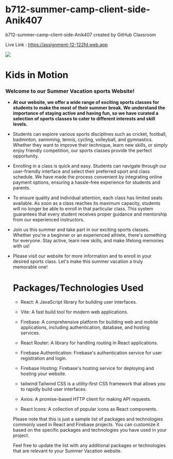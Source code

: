 # b712-summer-camp-client-side-Anik407
b712-summer-camp-client-side-Anik407 created by GitHub Classroom

Live Link : https://assignment-12-122fd.web.app

<img  src="https://i.ibb.co/p2ZXTr4/kids-in-motion-summer-sports-camp-removebg-preview.png" >

<h1> Kids in Motion</h1>

<h3>Welcome to our Summer Vacation sports Website!</h3>


* <p ><strong>At our website, we offer a wide range of exciting sports classes for students to make the most of their summer break. We understand the importance of staying active and having fun, so we have curated a selection of sports classes to cater to different interests and skill levels.</strong> </p>


* <p>Students can explore various sports disciplines such as cricket, football, badminton, swimming, tennis, cycling, volleyball, and gymnastics. Whether they want to improve their technique, learn new skills, or simply enjoy friendly competition, our sports classes provide the perfect opportunity.</p>



* <p>Enrolling in a class is quick and easy. Students can navigate through our user-friendly interface and select their preferred sport and class schedule. We have made the process convenient by integrating online payment options, ensuring a hassle-free experience for students and parents. </p>



* <p>To ensure quality and individual attention, each class has limited seats available. As soon as a class reaches its maximum capacity, students will no longer be able to enroll in that particular class. This system guarantees that every student receives proper guidance and mentorship from our experienced instructors.</p>


* <p> Join us this summer and take part in our exciting sports classes. Whether you're a beginner or an experienced athlete, there's something for everyone. Stay active, learn new skills, and make lifelong memories with us!</p>



* <p>Please visit our website for more information and to enroll in your desired sports class. Let's make this summer vacation a truly memorable one! </p>



  
  <h1><strong> Packages/Technologies Used</strong>  </h1>

  * React: A JavaScript library for building user interfaces.

  * Vite: A fast build tool for modern web applications.

  * Firebase: A comprehensive platform for building web and mobile applications, including 
    authentication, database, and hosting services.

  * React Router: A library for handling routing in React applications.

  * Firebase Authentication: Firebase's authentication service for user registration and login.

  * Firebase Hosting: Firebase's hosting service for deploying and hosting your website.

  * tailwind:Tailwind CSS is a utility-first CSS framework that allows you to rapidly build user 
    interfaces.
 
  * Axios: A promise-based HTTP client for making API requests.
  
  * React Icons: A collection of popular icons as React components.



   Please note that this is just a sample list of packages and technologies commonly used in React and 
    Firebase projects. You can customize it based on the specific packages and technologies you have used 
    in your project.

    Feel free to update the list with any additional packages or technologies that are relevant to your 
    Summer Vacation website.